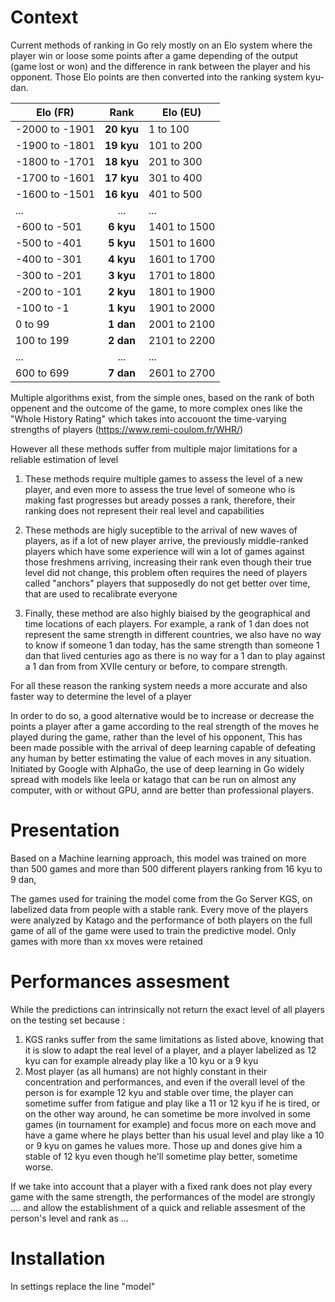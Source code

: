 # Context

Current methods of ranking in Go rely mostly on an Elo system where the player win or loose some points after a game depending of the output (game lost or won) and the difference in rank between the player and his opponent. Those Elo points are then converted into the ranking system kyu-dan.

|Elo (FR)   |     Rank      |  Elo (EU) |
|----------|:-------------:| ----------|
| -2000 to -1901 |  **20 kyu** | 1 to 100 |
| -1900 to -1801 |  **19 kyu** | 101 to 200 |
| -1800 to -1701 |  **18 kyu** | 201 to 300 |
| -1700 to -1601 |  **17 kyu** | 301 to 400 |
| -1600 to -1501 |  **16 kyu** | 401 to 500 |
| ... |  ... | ... |
| -600 to -501|  **6 kyu** | 1401 to 1500 |
| -500 to -401 |  **5 kyu** | 1501 to 1600 |
| -400 to -301 |  **4 kyu** | 1601 to 1700 |
| -300 to -201 |  **3 kyu**| 1701 to 1800 |
| -200 to -101 |  **2 kyu**| 1801 to 1900 |
| -100 to -1 |  **1 kyu**| 1901 to 2000 |
| 0 to 99 | **1 dan**| 2001 to 2100 |
| 100 to 199 | **2 dan**| 2101 to 2200 |
| ... |  ... | ... |
| 600 to 699 | **7 dan**| 2601 to 2700 |



Multiple algorithms exist, from the simple ones, based on the rank of both oppenent and the outcome of the game, to more complex ones like the "Whole History Rating" which takes into accouont the time-varying strengths of players (https://www.remi-coulom.fr/WHR/)

However all these methods suffer from multiple major limitations for a reliable estimation of level

1. These methods require multiple games to assess the level of a new player, and even more to assess the true level of someone who is making fast progresses but aready posses a rank, therefore, their ranking does not represent their real level and capabilities

2. These methods are higly suceptible to the arrival of new waves of players, as if a lot of new player arrive, the previously middle-ranked players which have some experience will win a lot of games against those freshmens arriving, increasing their rank even though their true level did not change, this problem often requires the need of players called "anchors" players that supposedly do not get better over time, that are used to recalibrate everyone 

3. Finally, these method are also highly biaised by the geographical and time locations of each players. For example, a rank of 1 dan does not represent the same strength in different countries, we also have no way to know if someone 1 dan today, has the same strength than someone 1 dan  that lived centuries ago as there is no way for a 1 dan to play against a 1 dan from from XVIIe century or before, to compare strength.

For all these reason the ranking system needs a more accurate and also faster way to determine the level of a player

In order to do so, a good alternative would be to increase or decrease the points a player after a game according to the real strength of the moves he played during the game, rather than the level of his opponent, This has been made possible with the arrival of deep learning capable of defeating any human by better estimating the value of each moves in any situation. Initiated by Google with AlphaGo, the use of deep learning in Go widely spread with models like leela or katago that can be run on almost any computer, with or without GPU, annd are better than professional players.

# Presentation
Based on a Machine learning approach, this model was trained on more than 500 games and more than 500 different players ranking from 16 kyu to 9 dan, 

The games used for training the model come from the Go Server KGS, on labelized data from people with a stable rank.
Every move of the players were analyzed by Katago and the performance of both players on the full game of all of the game were used to train the predictive model. 
Only games with more than xx moves were retained 

# Performances assesment

While the predictions can intrinsically not return the exact level of all players on the testing set because :
1. KGS ranks suffer from the same limitations as listed above, knowing that it is slow to adapt the real level of a player, and a player labelized as 12 kyu  can for example already play like a 10 kyu or a 9 kyu
2. Most player (as all humans) are not highly constant in their concentration and performances, and even if the overall level of the person is for example 12 kyu and stable over time, the player can sometime suffer from fatigue and play like a 11 or 12 kyu if he is tired, or on the other way around, he can sometime be more involved in some games (in tournament for example) and focus more on each move and have a game where he plays better than his usual level and play like a 10 or 9 kyu on games he values more. Those up and dones give him a stable of 12 kyu even though he'll sometime play better, sometime worse.

If we take into account that a player with a fixed rank does not play every game with the same strength, the performances of the model are strongly .... and allow the establishment of a quick and reliable assesment of the person's level and rank as ...

# Installation

In settings replace the line "model"
